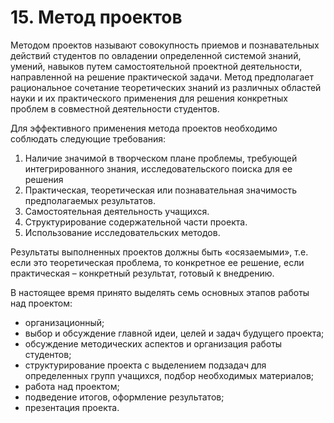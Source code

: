 # 15. Метод проектов

Методом проектов называют совокупность приемов и познавательных действий студентов по овладении определенной системой знаний, умений, навыков путем самостоятельной проектной деятельности, направленной на решение практической задачи. Метод предполагает рациональное сочетание теоретических знаний из различных областей науки и их практического применения для решения конкретных проблем в совместной деятельности студентов.

Для эффективного применения метода проектов необходимо соблюдать следующие требования: 

1. Наличие значимой в творческом плане проблемы, требующей интегрированного знания, исследовательского поиска для ее решения 
2. Практическая, теоретическая или познавательная значимость предполагаемых результатов. 
3. Самостоятельная деятельность учащихся. 
4. Структурирование содержательной части проекта.
5. Использование исследовательских методов.

Результаты выполненных проектов должны быть «осязаемыми», т.е. если это теоретическая проблема, то конкретное ее решение, если практическая – конкретный результат, готовый к внедрению.

В настоящее время принято выделять семь основных этапов работы над проектом: 

- организационный; 
- выбор и обсуждение главной идеи, целей и задач будущего проекта; 
- обсуждение методических аспектов и организация работы студентов; 
- структурирование проекта с выделением подзадач для определенных групп учащихся, подбор необходимых материалов;
- работа над проектом; 
- подведение итогов, оформление результатов; 
- презентация проекта.